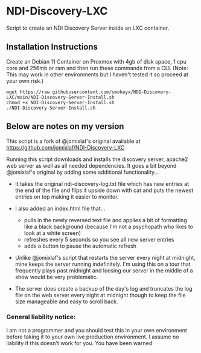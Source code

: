 # NDI-Discovery-LXC

Script to create an NDI Discovery Server inside an LXC container.

## Installation Instructions
Create an Debian 11 Container on Proxmox with 4gb of disk space, 1 cpu core and 256mb or ram and then run these commands from a CLI. (Note: This may work in other environments but I haven't tested it so proceed at your own risk.)
```
wget https://raw.githubusercontent.com/smokeyx/NDI-Discovery-LXC/main/NDI-Discovery-Server-Install.sh
chmod +x NDI-Discovery-Server-Install.sh
./NDI-Discovery-Server-Install.sh
```

## Below are notes on my version

This script is a fork of @jomixlaf's original available at https://github.com/jomixlaf/NDI-Discovery-LXC 

Running this script downloads and installs the discovery server, apache2 web server as well as all needed dependencies.  It goes a bit beyond @jomixlaf's original by adding some additional functionality...

- It takes the original ndi-discovery-log.txt file which has new entries at the end of the file and flips it upside down with cat and puts the newest entries on top making it easier to monitor.

- I also added an index.html file that...
	- pulls in the newly reversed text file and applies a bit of formatting like a black background (because I'm not a psychopath who likes to look at a white screen) 
	- refreshes every 5 seconds so you see all new server entries
	- adds a button to pause the automatic refresh

- Unlike @jomixlaf's script that restarts the server every night at midnight, mine keeps the server running indefinitely. I'm using this on a tour that frequently plays past midnight and loosing our server in the middle of a show would be very problematic.

- The server does create a backup of the day's log and truncates the log file on the web server every night at midnight though to keep the file size manageable and easy to scroll back.

### General liability notice:

I am not a programmer and you should test this in your own environment before taking it to your own live production environment.  I assume no liability if this doesn't work for you.  You have been warned
